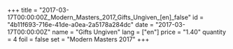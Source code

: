 +++
title = "2017-03-17T00:00:00Z_Modern_Masters_2017_Gifts_Ungiven_[en]_false"
id = "4b11f693-716e-41de-a0ea-2a5178a284dc"
date = "2017-03-17T00:00:00Z"
name = "Gifts Ungiven"
lang = ["en"]
price = "1.40"
quantity = 4
foil = false
set = "Modern Masters 2017"
+++

